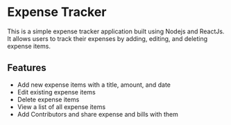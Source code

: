 # Expense Tracker
This is a simple expense tracker application built using Nodejs and ReactJs. It allows users to track their expenses by adding, editing, and deleting expense items.

## Features
- Add new expense items with a title, amount, and date
- Edit existing expense items
- Delete expense items
- View a list of all expense items
- Add Contributors and share expense and bills with them